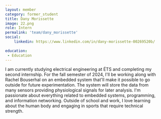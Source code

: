 ```yaml
---
layout: member
category: former_student
title: Dany Morissette
image: 22.png
role: Intern
permalink: 'team/dany_morissette'
social:
    linkedin: https://www.linkedin.com/in/dany-morissette-00269520b/
    
education:
 - Education
---
```

I am currently studying electrical engineering at ÉTS and completing my second internship. For the fall semester of 2024, I'll be working along with Rachel Bouserhal on an embedded system that'll make it possible to go outside for future experimentation. The system will store the data from many sensors providing physiological signals for later analysis. I'm passionate about everything related to embedded systems, programming, and information networking. Outside of school and work, I love learning about the human body and engaging in sports that require technical strength.